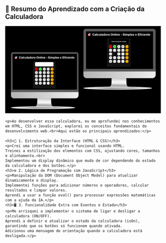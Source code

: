 <h2>📝 Resumo do Aprendizado com a Criação da Calculadora</h2>
<img src="https://github.com/Adriana39/Projeto_Calculadora/blob/main/assets/calc2.png">

    <p>Ao desenvolver essa calculadora, eu me aprofundei nos conhecimentos em HTML, CSS e JavaScript, explorei os conceitos fundamentais do desenvolvimento web.<br>Aqui estão os principais aprendizados:</p>
    
    <h3>🎨 1. Estruturação da Interface (HTML & CSS)</h3>
    <p>Crei uma interface simples e funcional usando HTML.
    Treinei a estilização dos elementos com CSS, ajustando cores, tamanhos e alinhamento.<br>
    Implementou um display dinâmico que muda de cor dependendo do estado da calculadora e dos botões.</p>
    <h3>⚙️ 2. Lógica de Programação com JavaScript</h3>
    <p>Manipulação da DOM (Document Object Model) para atualizar dinamicamente o display.
    Implementei funções para adicionar números e operadores, calcular resultados e limpar valores.
    Aprendi a usar a função eval() para processar expressões matemáticas com a ajuda da IA.</p>
    <h3>🖥️ 3. Funcionalidade Extra com Eventos e Estado</h3>
    <p>Me arrisquei a implementar o sistema de ligar e desligar a calculadora (ON/OFF).
    Aprendi a definir e atualizar o estado da calculadora (isOn), garantindo que os botões só funcionem quando ativada.
    Adicionou uma mensagem de orientação quando a calculadora está desligada.</p>
    
